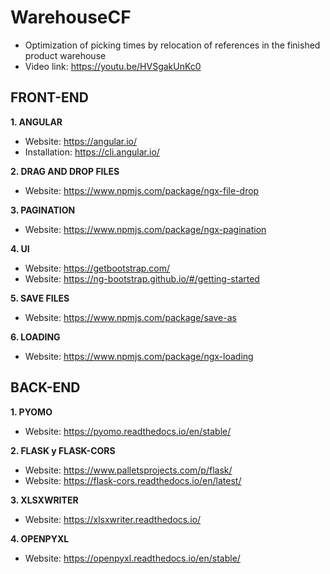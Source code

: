 # WarehouseCF
- Optimization of picking times by relocation of references in the finished product warehouse
- Video link: https://youtu.be/HVSgakUnKc0

## FRONT-END

**1. ANGULAR**
- Website: https://angular.io/
- Installation: https://cli.angular.io/

**2. DRAG AND DROP FILES**
- Website: https://www.npmjs.com/package/ngx-file-drop

**3. PAGINATION**
- Website: https://www.npmjs.com/package/ngx-pagination

**4. UI**
- Website: https://getbootstrap.com/
- Website: https://ng-bootstrap.github.io/#/getting-started

**5. SAVE FILES**
- Website: https://www.npmjs.com/package/save-as

**6. LOADING**
- Website: https://www.npmjs.com/package/ngx-loading


## BACK-END
**1. PYOMO**
- Website: https://pyomo.readthedocs.io/en/stable/

**2. FLASK y FLASK-CORS**
- Website: https://www.palletsprojects.com/p/flask/
- Website: https://flask-cors.readthedocs.io/en/latest/

**3. XLSXWRITER**
- Website: https://xlsxwriter.readthedocs.io/

**4. OPENPYXL**
- Website: https://openpyxl.readthedocs.io/en/stable/
